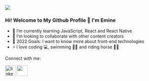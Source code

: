 <img src="keep coding.gif" width="auto">



### Hi! Welcome to My Github Profile 👋 I'm Emine



- 🌱 I’m currently learning JavaScript, React and React Native
- 👯 I’m looking to collaborate with other content creators
- 🎯 2022 Goals: I want to know more about front-end technologies
- ⚡ I love coding 💻, swimming 🏊‍♀️ and riding horse 🏇🏼 




Connect with me:

[<img align="left" alt="linkedin | LinkedIn" width="35px" src="https://raw.githubusercontent.com/peterthehan/peterthehan/master/assets/linkedin.svg" />][linkedin]
[<img align="left"  style="background-color:#fff" width="35px" src="https://upload.wikimedia.org/wikipedia/commons/4/4e/Mail_%28iOS%29.svg" />][gmail]

</br>

[linkedin]: https://www.linkedin.com/in/eminetarim/
[gmail]: mailto:eminetarim28@gmail.com

</br>





